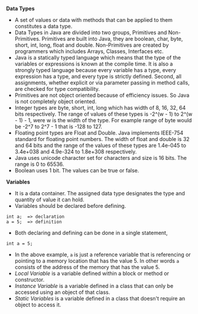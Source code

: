 **Data Types**
- A set of values or data with methods that can be applied to them constitutes a data type.
- Data Types in Java are divided into two groups, Primitives and Non-Primitives. Primitives are built into Java, they are boolean, char, byte, short, int, long, float and double. Non-Primitives are created by programmers which includes Arrays, Classes, Interfaces etc.
- Java is a statically typed language which means that the type of the variables or expressions is known at the compile time. It is also a strongly typed language because every variable has a type, every expression has a type, and every type is strictly defined. Second, all assignments, whether explicit or via parameter passing in method calls, are checked for type compatibility.
- Primitives are not object oriented because of efficiency issues. So Java is not completely object oriented.
- Integer types are byte, short, int, long which has width of 8, 16, 32, 64 bits respectively. The range of values of these types is -2^(w - 1) to 2^(w - 1) - 1, were w is the width of the type. For example range of byte would be -2^7 to 2^7 - 1 that is -128 to 127.
- Floating point types are Float and Double. Java implements IEEE-754 standard for floating point numbers. The width of float and double is 32 and 64 bits and the range of the values of these types are 1.4e-045 to 3.4e+038 and 4.9e-324 to 1.8e+308 respectively.
- Java uses unicode character set for characters and size is 16 bits. The range is 0 to 65536.
- Boolean uses 1 bit. The values can be true or false.

**Variables**
- It is a data container. The assigned data type designates the type and quantity of value it can hold.
- Variables should be declared before defining. 
```
int a;  => declaration
a = 5;  => definition
```
- Both declaring and defining can be done in a single statement,
```
int a = 5;
```
- In the above example, ``a`` is just a reference variable that is referencing or pointing to a memory location that has the value 5. In other words ``a`` consists of the address of the memory that has the value 5.
- *Local Variable* is a variable defined within a block or method or constructor.
- *Instance Variable* is a variable defined in a class that can only be accessed using an object of that class.
- *Static Variables* is a variable defined in a class that doesn't require an object to access it.
